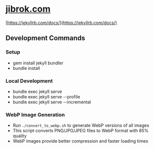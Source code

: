 # [jibrok.com](http://jibrok.com)

[https://jekyllrb.com/docs/](https://jekyllrb.com/docs/)

## Development Commands

### Setup
* gem install jekyll bundler
* bundle install

### Local Development
* bundle exec jekyll serve
* bundle exec jekyll serve --profile
* bundle exec jekyll serve --incremental

### WebP Image Generation
* Run `./convert_to_webp.sh` to generate WebP versions of all images
* This script converts PNG/JPG/JPEG files to WebP format with 85% quality
* WebP images provide better compression and faster loading times
